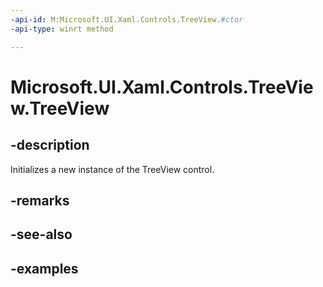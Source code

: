 ```yaml
---
-api-id: M:Microsoft.UI.Xaml.Controls.TreeView.#ctor
-api-type: winrt method

---
```

<!-- Method syntax.
public TreeView.TreeView()
-->

# Microsoft.UI.Xaml.Controls.TreeView.TreeView


## -description

Initializes a new instance of the TreeView control.


## -remarks


## -see-also


## -examples


